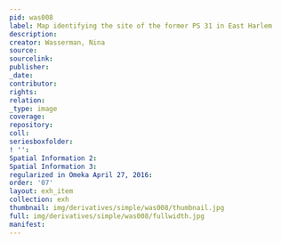 ```yaml
---
pid: was008
label: Map identifying the site of the former PS 31 in East Harlem
description:
creator: Wasserman, Nina
source:
sourcelink:
publisher:
_date:
contributor:
rights:
relation:
_type: image
coverage:
repository:
coll:
seriesboxfolder:
! '':
Spatial Information 2:
Spatial Information 3:
regularized in Omeka April 27, 2016:
order: '07'
layout: exh_item
collection: exh
thumbnail: img/derivatives/simple/was008/thumbnail.jpg
full: img/derivatives/simple/was008/fullwidth.jpg
manifest:
---
```


